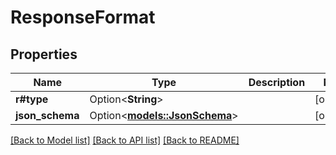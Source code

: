 # ResponseFormat

## Properties

Name | Type | Description | Notes
------------ | ------------- | ------------- | -------------
**r#type** | Option<**String**> |  | [optional]
**json_schema** | Option<[**models::JsonSchema**](JsonSchema.md)> |  | [optional]

[[Back to Model list]](../README.md#documentation-for-models) [[Back to API list]](../README.md#documentation-for-api-endpoints) [[Back to README]](../README.md)


